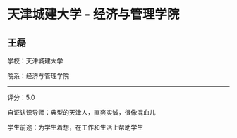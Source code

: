 # 天津城建大学 - 经济与管理学院

## 王磊

学校：天津城建大学

院系：经济与管理学院

* * *

评分：5.0

自证认识导师：典型的天津人，直爽实诚，很像混血儿

学生前途：为学生着想，在工作和生活上帮助学生